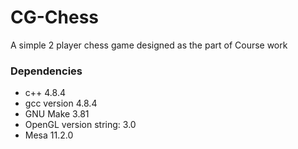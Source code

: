 # CG-Chess
A simple 2 player chess game designed as the part of Course work

### Dependencies
 - c++ 4.8.4
 - gcc version 4.8.4
 - GNU Make 3.81
 - OpenGL version string: 3.0
 - Mesa 11.2.0
